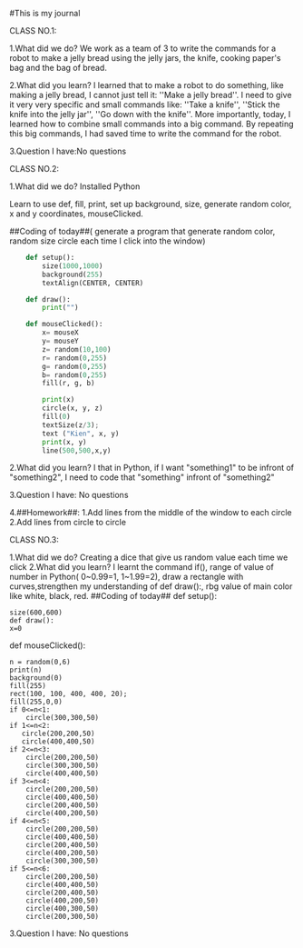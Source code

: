 #This is my journal

CLASS NO.1:

1.What did we do?
We work as a team of 3 to write the commands for a robot to make a jelly bread using the jelly jars, the knife, cooking paper's bag and the bag of bread.

2.What did you learn?
I learned that to make a robot to do something, like making a jelly bread, I cannot just tell it: ''Make a jelly bread''. I need to give it very very specific and small commands like: ''Take a knife'', ''Stick the knife into the jelly jar'', ''Go down with the knife''. More importantly, today, I learned how to combine small commands into a big command. By repeating this big commands, I had saved time to write the command for the robot.

3.Question I have:No questions








CLASS NO.2:

1.What did we do? 
Installed Python

Learn to use def, fill, print, set up background, size, generate random color, x and y coordinates, mouseClicked.

##Coding of today##( generate a program that generate random color, random size circle each time I click into the window)
 
```.py
    def setup():
        size(1000,1000)
        background(255)
        textAlign(CENTER, CENTER)

    def draw():
        print("")

    def mouseClicked():
        x= mouseX
        y= mouseY
        z= random(10,100)
        r= random(0,255)
        g= random(0,255)
        b= random(0,255)
        fill(r, g, b)

        print(x)
        circle(x, y, z)
        fill(0)
        textSize(z/3);
        text ("Kien", x, y)
        print(x, y)
        line(500,500,x,y)
 ```
2.What did you learn? I that in Python, if I want "something1" to be infront of "something2", I need to code that "something" infront of "something2"

3.Question I have: No questions

4.##Homework##:
1.Add lines from the middle of the window to each circle
2.Add lines from circle to circle









CLASS NO.3: 

1.What did we do? 
Creating a dice that give us random value each time we click
2.What did you learn?
I learnt the command if(), range of value of number in Python( 0~0.99=1, 1~1.99=2), draw a rectangle with curves,strengthen my understanding of def draw():, rbg value of main color like white, black, red.
##Coding of today##
def setup():

    size(600,600)
    def draw():
    x=0 
    
def mouseClicked():

    n = random(0,6)
    print(n)
    background(0)
    fill(255)
    rect(100, 100, 400, 400, 20);
    fill(255,0,0)
    if 0<=n<1:
        circle(300,300,50)
    if 1<=n<2:
       circle(200,200,50) 
       circle(400,400,50)
    if 2<=n<3:
        circle(200,200,50) 
        circle(300,300,50)
        circle(400,400,50)
    if 3<=n<4:
        circle(200,200,50) 
        circle(400,400,50)
        circle(200,400,50)
        circle(400,200,50)
    if 4<=n<5:
        circle(200,200,50) 
        circle(400,400,50)
        circle(200,400,50)
        circle(400,200,50)
        circle(300,300,50)
    if 5<=n<6:
        circle(200,200,50) 
        circle(400,400,50)
        circle(200,400,50)
        circle(400,200,50)
        circle(400,300,50)
        circle(200,300,50)
        
3.Question I have: No questions



